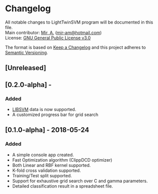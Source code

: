 # Changelog
All notable changes to LightTwinSVM program will be documented in this file. <br />
Main contributor: [Mir, A.](https://github.com/mir-am) (mir-am@hotmail.com) <br />
License: [GNU General Public License v3.0](https://github.com/mir-am/LightTwinSVM/blob/master/LICENSE.txt)<br />

The format is based on [Keep a Changelog](http://keepachangelog.com/en/1.0.0/)
and this project adheres to [Semantic Versioning](http://semver.org/spec/v2.0.0.html).

## [Unreleased]
## [0.2.0-alpha] - 
### Added
- [LIBSVM](https://www.csie.ntu.edu.tw/~cjlin/libsvmtools/datasets/) data is now supported.
- A customized progress bar for grid search

## [0.1.0-alpha] - 2018-05-24
### Added
- A simple console app created.
- Fast Optimization algorithm (ClippDCD optimizer)
- Both Linear and RBF kernel supported.
- K-fold cross validation supported.
- Training/Test split supported.
- Support for exhaustive grid search over C and gamma parameters.
- Detailed classification result in a spreadsheet file.
